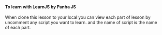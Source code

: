 #### To learn with LearnJS by Panha JS

When clone this lesson to your local you can view each part of lesson by uncomment any script you want to learn. and the name of script is the name of each part.